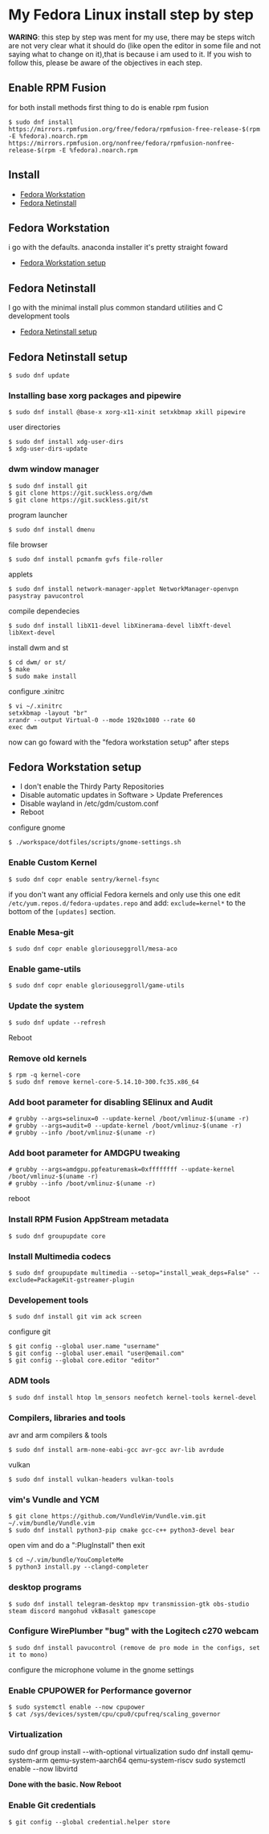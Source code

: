 # My Fedora Linux install step by step

**WARING**: this step by step was ment for my use, there may be steps witch are not very clear what it should do (like open the editor in some file and not saying what to change on it),that is because i am used to it. If you wish to follow this, please be aware of the objectives in each step.

## Enable RPM Fusion

for both install methods first thing to do is enable rpm fusion

	$ sudo dnf install https://mirrors.rpmfusion.org/free/fedora/rpmfusion-free-release-$(rpm -E %fedora).noarch.rpm https://mirrors.rpmfusion.org/nonfree/fedora/rpmfusion-nonfree-release-$(rpm -E %fedora).noarch.rpm

## Install

- [Fedora Workstation](#fedora-workstation)
- [Fedora Netinstall](#fedora-netinstall)

## Fedora Workstation

i go with the defaults. anaconda installer it's pretty straight foward
- [Fedora Workstation setup](#fedora-workstation-setup)

## Fedora Netinstall

I go with the minimal install plus common standard utilities and C development tools
- [Fedora Netinstall setup](#fedora-netinstall-setup)

## Fedora Netinstall setup

	$ sudo dnf update

### Installing base xorg packages and pipewire

	$ sudo dnf install @base-x xorg-x11-xinit setxkbmap xkill pipewire

user directories

	$ sudo dnf install xdg-user-dirs
	$ xdg-user-dirs-update

### dwm window manager

	$ sudo dnf install git
	$ git clone https://git.suckless.org/dwm
	$ git clone https://git.suckless.git/st

program launcher

	$ sudo dnf install dmenu

file browser

	$ sudo dnf install pcmanfm gvfs file-roller

applets

	$ sudo dnf install network-manager-applet NetworkManager-openvpn pasystray pavucontrol

compile dependecies

	$ sudo dnf install libX11-devel libXinerama-devel libXft-devel libXext-devel

install dwm and st

	$ cd dwm/ or st/
	$ make
	$ sudo make install

configure .xinitrc

	$ vi ~/.xinitrc
	setxkbmap -layout "br"
	xrandr --output Virtual-0 --mode 1920x1080 --rate 60
	exec dwm

now can go foward with the "fedora workstation setup" after steps

## Fedora Workstation setup

- I don't enable the Thirdy Party Repositories
- Disable automatic updates in Software > Update Preferences
- Disable wayland in /etc/gdm/custom.conf
- Reboot

configure gnome

	$ ./workspace/dotfiles/scripts/gnome-settings.sh

### Enable Custom Kernel

	$ sudo dnf copr enable sentry/kernel-fsync

if you don't want any official Fedora kernels and only use this one edit `/etc/yum.repos.d/fedora-updates.repo` and add: `exclude=kernel*` to the bottom of the `[updates]` section.

### Enable Mesa-git

	$ sudo dnf copr enable gloriouseggroll/mesa-aco

### Enable game-utils

	$ sudo dnf copr enable gloriouseggroll/game-utils

### Update the system

	$ sudo dnf update --refresh

Reboot

### Remove old kernels

	$ rpm -q kernel-core
	$ sudo dnf remove kernel-core-5.14.10-300.fc35.x86_64

### Add boot parameter for disabling SElinux and Audit

	# grubby --args=selinux=0 --update-kernel /boot/vmlinuz-$(uname -r)
	# grubby --args=audit=0 --update-kernel /boot/vmlinuz-$(uname -r)
	# grubby --info /boot/vmlinuz-$(uname -r)

### Add boot parameter for AMDGPU tweaking

	# grubby --args=amdgpu.ppfeaturemask=0xffffffff --update-kernel /boot/vmlinuz-$(uname -r)
	# grubby --info /boot/vmlinuz-$(uname -r)

reboot

### Install RPM Fusion AppStream metadata

	$ sudo dnf groupupdate core

### Install Multimedia codecs

	$ sudo dnf groupupdate multimedia --setop="install_weak_deps=False" --exclude=PackageKit-gstreamer-plugin


### Developement tools

	$ sudo dnf install git vim ack screen

configure git

	$ git config --global user.name "username"
	$ git config --global user.email "user@email.com"
	$ git config --global core.editor "editor"

### ADM tools

	$ sudo dnf install htop lm_sensors neofetch kernel-tools kernel-devel

### Compilers, libraries and tools

avr and arm compilers & tools

	$ sudo dnf install arm-none-eabi-gcc avr-gcc avr-lib avrdude

vulkan

	$ sudo dnf install vulkan-headers vulkan-tools

### vim's Vundle and YCM

	$ git clone https://github.com/VundleVim/Vundle.vim.git ~/.vim/bundle/Vundle.vim
	$ sudo dnf install python3-pip cmake gcc-c++ python3-devel bear

open vim and do a ":PlugInstall" then exit

	$ cd ~/.vim/bundle/YouCompleteMe
	$ python3 install.py --clangd-completer

### desktop programs

	$ sudo dnf install telegram-desktop mpv transmission-gtk obs-studio steam discord mangohud vkBasalt gamescope

### Configure WirePlumber "bug" with the Logitech c270 webcam

	$ sudo dnf install pavucontrol (remove de pro mode in the configs, set it to mono)

configure the microphone volume in the gnome settings

### Enable CPUPOWER for Performance governor

	$ sudo systemctl enable --now cpupower
	$ cat /sys/devices/system/cpu/cpu0/cpufreq/scaling_governor

### Virtualization

sudo dnf group install --with-optional virtualization
sudo dnf install qemu-system-arm qemu-system-aarch64 qemu-system-riscv
sudo systemctl enable --now libvirtd

**Done with the basic. Now Reboot**

### Enable Git credentials

	$ git config --global credential.helper store
